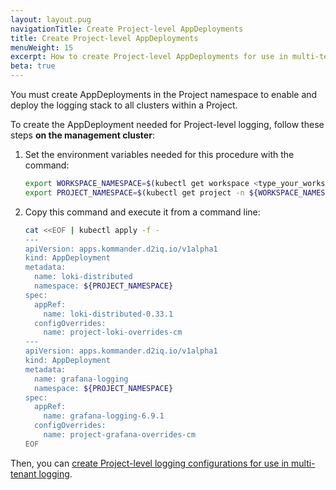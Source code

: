 ```yaml
---
layout: layout.pug
navigationTitle: Create Project-level AppDeployments
title: Create Project-level AppDeployments
menuWeight: 15
excerpt: How to create Project-level AppDeployments for use in multi-tenant logging
beta: true
---
```


<!-- markdownlint-disable MD030 -->

You must create AppDeployments in the Project namespace to enable and deploy the logging stack to all clusters within a Project.

To create the AppDeployment needed for Project-level logging, follow these steps **on the management cluster**:

1. Set the environment variables needed for this procedure with the command:

   ``` bash
   export WORKSPACE_NAMESPACE=$(kubectl get workspace <type_your_workspace_name> -o jsonpath='{.status.namespaceRef.name}')
   export PROJECT_NAMESPACE=$(kubectl get project -n ${WORKSPACE_NAMESPACE} <type_your_project_name> -o jsonpath='{.status.namespaceRef.name}')
   ```

1. Copy this command and execute it from a command line:

   ``` bash
   cat <<EOF | kubectl apply -f -
   ---
   apiVersion: apps.kommander.d2iq.io/v1alpha1
   kind: AppDeployment
   metadata:
     name: loki-distributed
     namespace: ${PROJECT_NAMESPACE}
   spec:
     appRef:
       name: loki-distributed-0.33.1
     configOverrides:
       name: project-loki-overrides-cm
   ---
   apiVersion: apps.kommander.d2iq.io/v1alpha1
   kind: AppDeployment
   metadata:
     name: grafana-logging
     namespace: ${PROJECT_NAMESPACE}
   spec:
     appRef:
       name: grafana-logging-6.9.1
     configOverrides:
       name: project-grafana-overrides-cm
   EOF
   ```

Then, you can [create Project-level logging configurations for use in multi-tenant logging][create-proj-logging-config].

[create-proj-logging-config]: ../create-proj-logging-config
